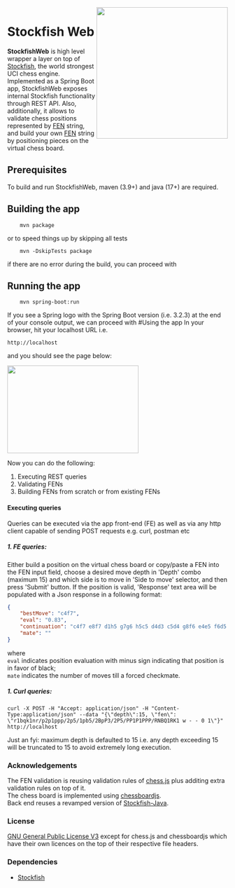 
<img align="right" src="https://stockfishchess.org/images/logo/icon_512x512@2x.png" height="300" width="300">


# Stockfish Web
**StockfishWeb** is high level wrapper a layer on top of [Stockfish](https://stockfishchess.org/), the world strongest UCI chess engine.
Implemented as a Spring Boot app, StockfishWeb exposes internal Stockfish functionality through REST API.
Also, additionally, it allows to validate chess positions represented by [FEN](https://en.wikipedia.org/wiki/Forsyth%E2%80%93Edwards_Notation) string, and build your own [FEN](https://en.wikipedia.org/wiki/Forsyth%E2%80%93Edwards_Notation) string by positioning pieces on the virtual chess board.

## Prerequisites
To build and run StockfishWeb, maven (3.9+) and java (17+) are required.

## Building the app
```shell
	mvn package
```
or to speed things up by skipping all tests
```shell
	mvn -DskipTests package    
```
if there are no error during the build, you can proceed with

## Running the app
```shell
	mvn spring-boot:run
```
If you see a Spring logo with the Spring Boot version (i.e. 3.2.3) at the end of your console output, we can proceed with
#Using the app
In your browser, hit your localhost URL i.e.
```shell
http://localhost
```
and you should see the page below:

<img align="center" src="https://i.postimg.cc/L5PBPPZ9/chess-api.png" height="200" width="300">


Now you can do the following:
1) Executing REST queries
2) Validating FENs
3) Building FENs from scratch or from existing FENs

#### Executing queries
Queries can be executed via the app front-end (FE) as well as via any http client capable of sending POST requests e.g. curl, postman etc

##### 1. FE queries:
   Either build a position on the virtual chess board or copy/paste a FEN into the FEN input field, choose a desired move depth in 'Depth' combo (maximum 15) and which side is to move in 'Side to move' selector, and then press 'Submit' button. 
   If the position is valid, 'Response' text area will be populated with a Json response in a following format:
```json
{
    "bestMove": "c4f7",
    "eval": "0.83",
    "continuation": "c4f7 e8f7 d1h5 g7g6 h5c5 d4d3 c5d4 g8f6 e4e5 f6d5 d4d3 d7d6 d3f3 f7g7 d2d4 h7h5 f1e1 h5h4 h2h3",
    "mate": ""
}
```
where  <br/>
```eval``` indicates position evaluation with minus sign indicating that position is in favor of black; <br/>
```mate``` indicates the number of moves till a forced checkmate.

##### 1. Curl queries:
```shell
curl -X POST -H "Accept: application/json" -H "Content-Type:application/json" --data "{\"depth\":15, \"fen\": \"r1bqk1nr/p2p1ppp/2p5/1pb5/2BpP3/2P5/PP1P1PPP/RNBQ1RK1 w - - 0 1\"}" http://localhost
```
Just an fyi: maximum depth is defaulted to 15 i.e. any depth exceeding 15 will be truncated to 15 to avoid extremely long execution.  

### Acknowledgements

The FEN validation is reusing validation rules of [chess.js](https://github.com/jhlywa/chess.js) plus additing extra validation rules on top of it. <br/> The chess board is implemented using [chessboardjs](https://chessboardjs.com/).
<br/> Back end reuses a revamped version of [Stockfish-Java](https://github.com/senyast4745/Stockfish-Java).

### License

[GNU General Public License V3](https://www.gnu.org/licenses/gpl-3.0.en.html) except for chess.js and chessboardjs which have their own licences on the top of their respective file headers.

### Dependencies
* [Stockfish](https://stockfishchess.org/)
